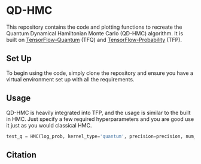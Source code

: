 # QD-HMC

This repository contains the code and plotting functions to recreate the Quantum Dynamical Hamiltonian Monte Carlo (QD-HMC) algorithm. It is built on [TensorFlow-Quantum](https://www.tensorflow.org/quantum) (TFQ) and [TensorFlow-Probability](https://www.tensorflow.org/probability) (TFP). 


## Set Up

To begin using the code, simply clone the repository and ensure you have a virtual environment set up with all the requirements. 

## Usage

QD-HMC is heavily integrated into TFP, and the usage is similar to the built in HMC. Just specify a few required hyperparameters and you are good use it just as you would classical HMC. 

```python
test_q = HMC(log_prob, kernel_type='quantum', precision=precision, num_vars=n)
```

## Citation

